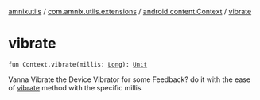 [amnixutils](../../index.md) / [com.amnix.utils.extensions](../index.md) / [android.content.Context](index.md) / [vibrate](./vibrate.md)

# vibrate

`fun Context.vibrate(millis: `[`Long`](https://kotlinlang.org/api/latest/jvm/stdlib/kotlin/-long/index.html)`): `[`Unit`](https://kotlinlang.org/api/latest/jvm/stdlib/kotlin/-unit/index.html)

Vanna Vibrate the Device Vibrator for some Feedback? do it with the ease of [vibrate](./vibrate.md) method with the specific millis

